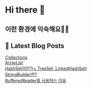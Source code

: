 # Hi there 👋

## 이런 환경에 익숙해요✍🏼

## 📕 Latest Blog Posts

<a href=https://jhyngu.tistory.com/152>Collections</a></br><a href=https://jhyngu.tistory.com/151>ArrayList</a></br><a href=https://jhyngu.tistory.com/150>HashSet이란?(+ TreeSet, LinkedHashSet)</a></br><a href=https://jhyngu.tistory.com/149>StringBuilder란?</a></br><a href=https://jhyngu.tistory.com/148>BufferedReader를 사용하는 이유</a></br>